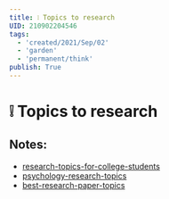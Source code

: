 ```yaml
---
title: ❕ Topics to research
UID: 210902204546
tags:
  - 'created/2021/Sep/02'
  - 'garden'
  - 'permanent/think'
publish: True
---
```

# ❕ Topics to research

## Notes:
- [research-topics-for-college-students](https://www.homeworkhelpglobal.com/us/blog/research-topics-for-college-students/)
- [psychology-research-topics](https://www.5staressays.com/blog/research-paper-guide/psychology-research-topics)
- [best-research-paper-topics](https://paperell.com/blog/best-research-paper-topics)
